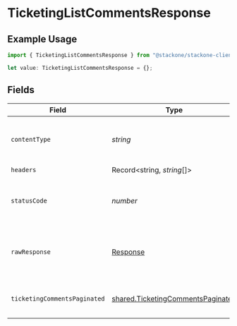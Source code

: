 # TicketingListCommentsResponse

## Example Usage

```typescript
import { TicketingListCommentsResponse } from "@stackone/stackone-client-ts/sdk/models/operations";

let value: TicketingListCommentsResponse = {};
```

## Fields

| Field                                                                                         | Type                                                                                          | Required                                                                                      | Description                                                                                   |
| --------------------------------------------------------------------------------------------- | --------------------------------------------------------------------------------------------- | --------------------------------------------------------------------------------------------- | --------------------------------------------------------------------------------------------- |
| `contentType`                                                                                 | *string*                                                                                      | :heavy_check_mark:                                                                            | HTTP response content type for this operation                                                 |
| `headers`                                                                                     | Record<string, *string*[]>                                                                    | :heavy_check_mark:                                                                            | N/A                                                                                           |
| `statusCode`                                                                                  | *number*                                                                                      | :heavy_check_mark:                                                                            | HTTP response status code for this operation                                                  |
| `rawResponse`                                                                                 | [Response](https://developer.mozilla.org/en-US/docs/Web/API/Response)                         | :heavy_check_mark:                                                                            | Raw HTTP response; suitable for custom response parsing                                       |
| `ticketingCommentsPaginated`                                                                  | [shared.TicketingCommentsPaginated](../../../sdk/models/shared/ticketingcommentspaginated.md) | :heavy_minus_sign:                                                                            | The list of comments was retrieved.                                                           |